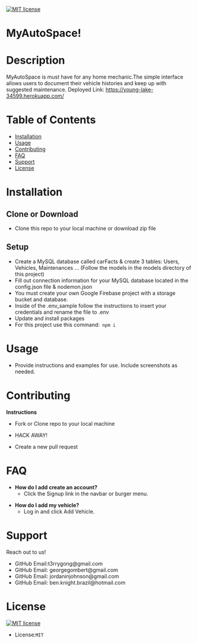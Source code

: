 <p><a href="https://lbesson.mit-license.org/"><img src="https://img.shields.io/badge/License-MIT-blue.svg" alt="MIT license"></a></p>

<h1>MyAutoSpace!</h1>

<h1>Description</h1>

MyAutoSpace is must have for any home mechanic.The simple interface allows users to document their vehicle histories and keep up with suggested maintenance.
Deployed Link: https://young-lake-34599.herokuapp.com/
<h1>Table of Contents</h1>

<ul>
<li><a href="#installation">Installation</a></li>
<li><a href="#usage">Usage</a></li>
<li><a href="#contributing">Contributing</a></li>
<li><a href="#FAQ">FAQ</a></li>
<li><a href="#support">Support</a></li>
<li><a href="#license">License</a></li>
</ul>

<h1>Installation</h1>
<h2>Clone or Download</h2>
<ul>
<li>Clone this repo to your local machine or download zip file</li>
</ul>
<h2>Setup</h2>
<ul>

<li>Create a MySQL database called carFacts & create 3 tables: Users, Vehicles, Maintenances ... (Follow the models in the models directory of this project)</li>
<li>Fill out connection information for your MySQL database located in the config.json file & nodemon.json</li>
<li>You must create your own Google Firebase project with a storage bucket and database.</li>
<li>Inside of the .env_sample follow the instructions to insert your credentials and rename the file to .env</li>
<li>Update and install packages</li>
<li>For this project use this command:<code> npm i </code></li>
</ul>

<h1>Usage</h1>

* Provide instructions and examples for use. Include screenshots as needed.

<h1>Contributing</h1>

<p><strong>Instructions</strong></p>
<ul>
<li>
<p>Fork or Clone repo to your local machine</p>
</li>
<li>
<p>HACK AWAY!</p>
</li>
<li>
<p>Create a new pull request</p>
</li>
</ul>

<h1>FAQ</h1>

<ul>
<li><strong>How do I add create an account?</strong>
<ul>
<li>Click the Signup link in the navbar or burger menu. </li>
</ul>
</ul>

<ul>
<li><strong>How do I add my vehicle?</strong>
<ul>
<li>Log in and click Add Vehicle. </li>
</ul>
</ul>


<h1>Support</h1>

Reach out to us! 
<ul>
<li>GitHub Email:t3rrygong@gmail.com</li>
<li>GitHub Email: georgegombert@gmail.com</li>
<li>GitHub Email: jordaninjohnson@gmail.com</li>
<li>GitHub Email: ben.knight.brazil@hotmail.com</li>
</ul>

<h1>License</h1>

<p><a href="https://lbesson.mit-license.org/"><img src="https://img.shields.io/badge/License-MIT-blue.svg" alt="MIT license"></a></p>

<ul>
<li>License:<code>MIT</code></li>
</ul>

